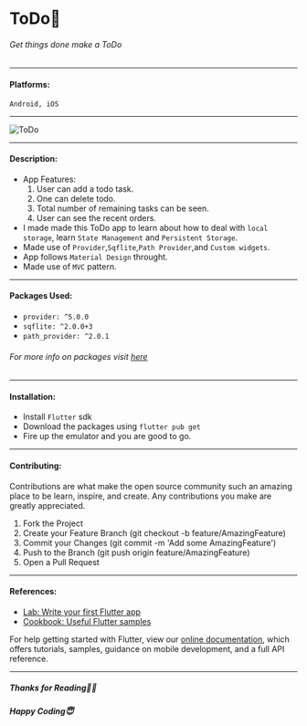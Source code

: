 # ToDo📝
###### Get things done make a ToDo

------------



#### Platforms:  
`Android, iOS`

------------
![ToDo](https://user-images.githubusercontent.com/55269410/115598700-51a09680-a2f8-11eb-904f-b977c65491d0.png)

------------
#### Description: 
- App Features:
	1. User can add a todo task.
	2. One can delete todo.
	3. Total number of remaining tasks can be seen.
	4. User can see the recent orders.
- I made made this ToDo app to learn about how to deal with `local storage`,
learn `State Management` and `Persistent Storage`. 
- Made use of `Provider`,`Sqflite`,`Path Provider`,and `Custom widgets`.
- App follows `Material Design` throught.
- Made use of `MVC` pattern.

------------

#### Packages Used:
- `provider: ^5.0.0`
- `sqflite: ^2.0.0+3`
- `path_provider: ^2.0.1`
###### For more info on packages visit [here](http://pub.dev "here")
------------

#### Installation:
- Install `Flutter` sdk
- Download the packages using `flutter pub get`
- Fire up the emulator and you are good to go.

------------
#### Contributing:
Contributions are what make the open source community such an amazing place to be learn, inspire, and create. Any contributions you make are greatly appreciated.
1. Fork the Project
2. Create your Feature Branch (git checkout -b feature/AmazingFeature)
3. Commit your Changes (git commit -m 'Add some AmazingFeature')
4. Push to the Branch (git push origin feature/AmazingFeature)
5. Open a Pull Request

------------
#### References:

- [Lab: Write your first Flutter app](https://flutter.dev/docs/get-started/codelab)
- [Cookbook: Useful Flutter samples](https://flutter.dev/docs/cookbook)

For help getting started with Flutter, view our
[online documentation](https://flutter.dev/docs), which offers tutorials,
samples, guidance on mobile development, and a full API reference.

------------


##### Thanks for Reading🙏🏻
##### Happy Coding😇



   


